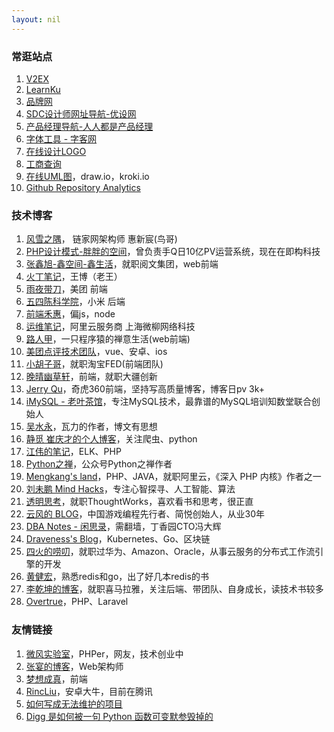 ```yaml
---
layout: nil
---
```


### 常逛站点

1. [V2EX](http://www.v2ex.com/)
1. [LearnKu](https://learnku.com/)
1. [品牌网](https://www.chinapp.com/brand/1149)
1. [SDC设计师网址导航-优设网](http://hao.uisdc.com/)
1. [产品经理导航-人人都是产品经理](https://www.pmbaobao.com/)
1. [字体工具 - 字客网](https://www.fontke.com/tool/)
1. [在线设计LOGO](https://looka.com/)
1. [工商查询](http://www.gsxt.gov.cn/)
1. [在线UML图](https://processon.com/)，draw.io，kroki.io
1. [Github Repository Analytics](https://ossinsight.io/)

### 技术博客

1. [风雪之隅](http://www.laruence.com/)， 链家网架构师 惠新宸(鸟哥)
1. [PHP设计模式-胖胖的空间](http://www.phppan.com)，曾负责手Q日10亿PV运营系统，现在在即构科技
1. [张鑫旭-鑫空间-鑫生活](https://www.zhangxinxu.com/life/)，就职阅文集团，web前端
1. [火丁笔记](http://huoding.com)，王博（老王）
1. [雨夜带刀](https://blog.yiguochen.com)，美团 前端
1. [五四陈科学院](http://www.54chen.com/)，小米 后端
1. [前端禾惠](http://www.xiaoboy.com/)，偏js，node
1. [运维笔记](https://blog.linuxeye.com/)，阿里云服务商 上海微柳网络科技
1. [路人甲](http://passer-by.com/)，一只程序猿的禅意生活(web前端)
1. [美团点评技术团队](http://tech.meituan.com/)，vue、安卓、ios
1. [小胡子哥](http://www.barretlee.com/)，就职淘宝FED(前端团队)
1. [晚晴幽草轩](http://jeffjade.com/)，前端，就职大疆创新
1. [Jerry Qu](https://imququ.com/)，奇虎360前端，坚持写高质量博客，博客日pv 3k+
1. [iMySQL - 老叶茶馆](http://imysql.com/)，专注MySQL技术，最靠谱的MySQL培训知数堂联合创始人
1. [吴水永](https://www.zhihu.com/people/wu-shui-yong)，瓦力的作者，博文有思想
1. [静觅 崔庆才的个人博客](http://cuiqingcai.com)，关注爬虫、python
1. [江伟的笔记](http://www.jwsblog.com/)，ELK、PHP
1. [Python之禅](https://foofish.net/)，公众号Python之禅作者
1. [Mengkang's land](https://mengkang.net)，PHP、JAVA，就职阿里云，《深入 PHP 内核》作者之一
1. [刘未鹏 Mind Hacks](http://mindhacks.cn/2011/11/04/how-to-interview-a-person-for-two-years/)，专注心智探寻、人工智能、算法
1. [透明思考](http://gigix.thoughtworkers.org/)，就职ThoughtWorks，喜欢看书和思考，很正直
1. [云风的 BLOG](https://blog.codingnow.com/)，中国游戏编程先行者、简悦创始人，从业30年
1. [DBA Notes - 闲思录](https://dbanotes.net/)，需翻墙，丁香园CTO冯大辉
1. [Draveness's Blog](https://draveness.me/mysql-innodb)，Kubernetes、Go、区块链
1. [四火的唠叨](https://www.raychase.net/4822)，就职过华为、Amazon、Oracle，从事云服务的分布式工作流引擎的开发
1. [黄健宏](https://blog.huangz.me/)，熟悉redis和go，出了好几本redis的书
1. [李乾坤的博客](https://qiankunli.github.io/2018/03/31/2018_review.html)，就职喜马拉雅，关注后端、带团队、自身成长，读技术书较多
1. [Overtrue](https://overtrue.me)，PHP、Laravel

### 友情链接

1. [微风实验室](https://tea.codes/)，PHPer，网友，技术创业中
1. [张宴的博客](http://blog.s135.com/)，Web架构师
1. [梦想成真](https://www.jianshu.com/u/b230cceb9ab1)，前端
1. [RincLiu](https://rinc.xyz/)，安卓大牛，目前在腾讯
1. [如何写成无法维护的项目](http://coolshell.cn/articles/4758.html)
1. [Digg 是如何被一句 Python 函数可变默参毁掉的](https://www.v2ex.com/t/467817)
